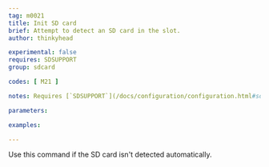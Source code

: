 ```yaml
---
tag: m0021
title: Init SD card
brief: Attempt to detect an SD card in the slot.
author: thinkyhead

experimental: false
requires: SDSUPPORT
group: sdcard

codes: [ M21 ]

notes: Requires [`SDSUPPORT`](/docs/configuration/configuration.html#sd-card)

parameters:

examples:

---
```


Use this command if the SD card isn't detected automatically.
